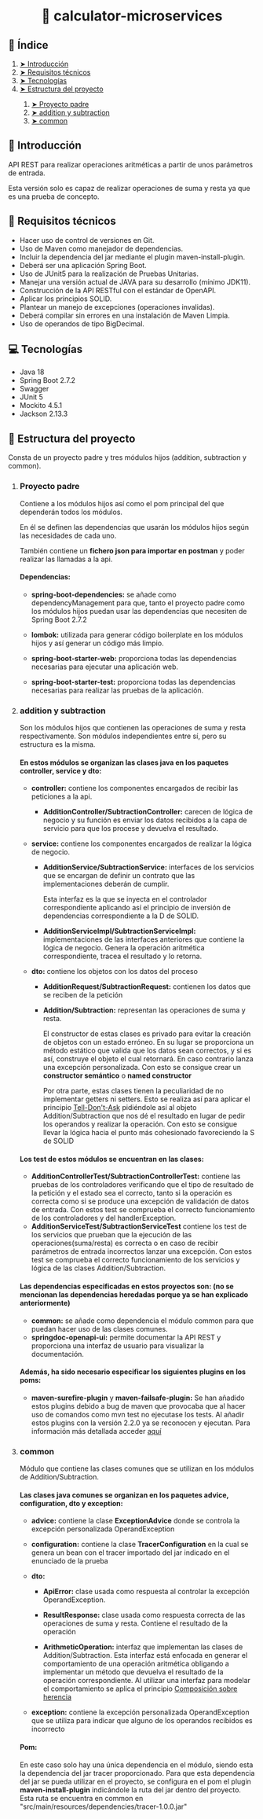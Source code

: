<h1 align="center">🧮 calculator-microservices</h1>

<h2 id="table-of-contents"> 📖 Índice</h2>

<ol>
    <li><a href="#introduccion"> ➤ Introducción</a></li>
    <li><a href="#requisitos-tecnicos"> ➤ Requisitos técnicos</a></li>
    <li><a href="#tecnologias"> ➤ Tecnologías</a></li>
    <li><a href="#estructura-proyecto"> ➤ Estructura del proyecto</a></li>
    <ol>
        <li><a href="#proyecto-padre"> ➤ Proyecto padre</a></li>
        <li><a href="#addition-subtraction"> ➤ addition y subtraction</a></li>
        <li><a href="#common"> ➤ common</a></li>
    </ol>
</ol>

<h2> 📝 Introducción</h2>

API REST para realizar operaciones aritméticas a partir de unos parámetros de entrada.

Esta versión solo es capaz de realizar operaciones de suma y resta ya que es una prueba de concepto.

<h2> 📏 Requisitos técnicos</h2>

<ul>
    <li>Hacer uso de control de versiones en Git.</li>
    <li>Uso de Maven como manejador de dependencias.</li>
    <li>Incluir la dependencia del jar mediante el plugin maven-install-plugin.</li>
    <li>Deberá ser una aplicación Spring Boot.</li>
    <li>Uso de JUnit5 para la realización de Pruebas Unitarias.</li>
    <li>Manejar una versión actual de JAVA para su desarrollo (mínimo JDK11).</li>
    <li>Construcción de la API RESTful con el estándar de OpenAPI.</li>
    <li>Aplicar los principios SOLID.</li>
    <li>Plantear un manejo de excepciones (operaciones invalidas).</li>
    <li>Deberá compilar sin errores en una instalación de Maven Limpia.</li>
    <li>Uso de operandos de tipo BigDecimal.</li>
</ul>

<h2 id="tecnologias"> 💻 Tecnologías</h2>

<ul>
    <li>Java 18</li>
    <li>Spring Boot 2.7.2</li>
    <li>Swagger</li>
    <li>JUnit 5</li>
    <li>Mockito 4.5.1</li>
    <li>Jackson 2.13.3</li>
</ul>

<h2 id="estructura-proyecto"> 📁 Estructura del proyecto</h2>

Consta de un proyecto padre y tres módulos hijos (addition, subtraction y common).
<ol>
<li>
<h3 id="proyecto-padre">Proyecto padre</h3>

Contiene a los módulos hijos así como el pom principal del que dependerán todos los módulos.

En él se definen las dependencias que usarán los módulos hijos según las necesidades de cada uno.

También contiene un <strong>fichero json para importar en postman</strong> y poder realizar las llamadas a la api.

<h4>Dependencias:</h4>
<ul>
    <li>
        <p><strong>spring-boot-dependencies:</strong> se añade como dependencyManagement para que, tanto el proyecto padre 
        como los módulos hijos puedan usar las dependencias que necesiten de Spring Boot 2.7.2</p>
    </li>
    <li>
        <p><strong>lombok:</strong> utilizada para generar código boilerplate en los módulos hijos y así generar un código 
        más limpio.</p>
    </li>
    <li>
        <p><strong>spring-boot-starter-web:</strong> proporciona todas las dependencias necesarias para ejecutar una 
        aplicación web.</p>
    </li>
    <li>
        <p><strong>spring-boot-starter-test:</strong> proporciona todas las dependencias necesarias para realizar las
        pruebas de la aplicación.</p>
    </li>
</ul>
</li>
<li>
<h3 id="addition-subtraction">addition y subtraction</h3>

Son los módulos hijos que contienen las operaciones de suma y resta respectivamente. Son módulos independientes entre
sí, pero su estructura es la misma.

<h4>En estos módulos se organizan las clases java en los paquetes controller, service y dto:</h4>

<ul>
    <li>
        <p><strong>controller:</strong> contiene los componentes encargados de recibir las peticiones a la api.</p>
            <ul>
                <li>
                    <p><strong>AdditionController/SubtractionController:</strong> carecen de lógica de negocio y su 
                    función es enviar los datos recibidos a la capa de servicio para que los procese y devuelva el 
                    resultado.</p>
                </li>
            </ul>
    </li>
    <li>
        <p><strong>service:</strong> contiene los componentes encargados de realizar la lógica de negocio.</p>
            <ul>
                <li>
                    <p><strong>AdditionService/SubtractionService:</strong> interfaces de los servicios que se encargan 
                    de definir un contrato que las implementaciones deberán de cumplir.</p>
                    <p>Esta interfaz es la que se inyecta en el controlador correspondiente aplicando así el principio
                    de inversión de dependencias correspondiente a la D de SOLID.</p>
                </li>
                <li>
                    <p><strong>AdditionServiceImpl/SubtractionServiceImpl:</strong> implementaciones de las interfaces
                    anteriores que contiene la lógica de negocio. Genera la operación aritmética correspondiente, 
                    tracea el resultado y lo retorna.</p>
                </li>
            </ul>
    </li>
    <li>
        <p><strong>dto:</strong> contiene los objetos con los datos del proceso</p>
            <ul>
                <li>
                    <p><strong>AdditionRequest/SubtractionRequest:</strong> contienen los datos que se reciben de la
                    petición</p>
                </li>
                <li>
                    <p><strong>Addition/Subtraction:</strong> representan las operaciones de suma y resta.</p>
                    <p>El constructor de estas clases es privado para evitar la creación de objetos con un estado erróneo.
                    En su lugar se proporciona un método estático que valida que los datos sean correctos, y si es así,
                    construye el objeto el cual retornará. En caso contrario lanza una excepción personalizada. Con esto
                    se consigue crear un <strong>constructor semántico</strong> o <strong>named constructor</strong></p>
                    <p>Por otra parte, estas clases tienen la peculiaridad de no implementar getters ni setters. Esto
                    se realiza así para aplicar el principio 
                    <a href="https://martinfowler.com/bliki/TellDontAsk.html">Tell-Don't-Ask</a> pidiéndole así al 
                    objeto Addition/Subtraction que nos dé el resultado en lugar de pedir los operandos y realizar 
                    la operación. Con esto se consigue llevar la lógica hacia el punto más cohesionado favoreciendo
                    la S de SOLID</p>
                </li>
            </ul>
    </li>
</ul>

<h4>Los test de estos módulos se encuentran en las clases:</h4>

<ul>
    <li>
        <strong>AdditionControllerTest/SubtractionControllerTest:</strong> contiene las pruebas de los controladores 
        verificando que el tipo de resultado de la petición y el estado sea el correcto, tanto si la operación es 
        correcta como si se produce una excepción de validación de datos de entrada. Con estos test se comprueba el 
        correcto funcionamiento de los controladores y del handlerException.
    </li>
    <li>
        <strong>AdditionServiceTest/SubtractionServiceTest</strong> contiene los test de los servicios que prueban
        que la ejecución de las operaciones(suma/resta) es correcta o en caso de recibir parámetros de entrada 
        incorrectos lanzar una excepción. Con estos test se comprueba el correcto funcionamiento de los servicios y 
        lógica de las clases Addition/Subtraction.
    </li>
</ul>

<h4>Las dependencias especificadas en estos proyectos son: (no se mencionan las dependencias heredadas porque ya se
han explicado anteriormente)</h4>

<ul>
    <li>
        <strong>common:</strong> se añade como dependencia el módulo common para que puedan hacer uso de las clases comunes.
    </li>
    <li>
        <strong>springdoc-openapi-ui:</strong> permite documentar la API REST y proporciona una interfaz de usuario para 
        visualizar la documentación.
    </li>
</ul>

<h4>Además, ha sido necesario especificar los siguientes plugins en los poms:</h4>

<ul>
    <li><p><strong>maven-surefire-plugin</strong> y <strong>maven-failsafe-plugin:</strong> Se han añadido estos
    plugins debido a bug de maven que provocaba que al hacer uso de comandos como mvn test no ejecutase los tests.
    Al añadir estos plugins con la versión 2.2.0 ya se reconocen y ejecutan. Para información más detallada acceder
    <a href="https://dzone.com/articles/why-your-junit-5-tests-are-not-running-under-maven">aquí</a></p></li>
</ul>
</li>
<li>
<h3 id="common">common</h3>

Módulo que contiene las clases comunes que se utilizan en los módulos de Addition/Subtraction.

<h4>Las clases java comunes se organizan en los paquetes advice, configuration, dto y exception:</h4>

<ul>
    <li>
        <p><strong>advice:</strong> contiene la clase <strong>ExceptionAdvice</strong> donde se controla la excepción
        personalizada OperandException</p>
    </li>
    <li>
        <p><strong>configuration:</strong> contiene la clase <strong>TracerConfiguration</strong> en la cual se genera 
        un bean con el tracer importado del jar indicado en el enunciado de la prueba</p>
    </li>
    <li>
        <p><strong>dto:</strong></p>
        <ul>
            <li>
                <p><strong>ApiError:</strong> clase usada como respuesta al controlar la excepción OperandException.</p>
            </li>
            <li>
                <p><strong>ResultResponse:</strong> clase usada como respuesta correcta de las operaciones de suma 
                y resta. Contiene el resultado de la operación</p>
            </li>
            <li>
                <p><strong>ArithmeticOperation:</strong> interfaz que implementan las clases de Addition/Subtraction.
                Esta interfaz está enfocada en generar el comportamiento de una operación aritmética obligando a 
                implementar un método que devuelva el resultado de la operación correspondiente. Al utilizar una 
                interfaz para modelar el comportamiento se aplica el principio 
                <a href="https://en.wikipedia.org/wiki/Composition_over_inheritance">Composición sobre herencia</a></p>
            </li>
        </ul>
    </li>
    <li>
        <p><strong>exception:</strong> contiene la excepción personalizada OperandException que se utiliza para indicar 
        que alguno de los operandos recibidos es incorrecto</p>
    </li>
</ul>
<h4>Pom:</h4>

En este caso solo hay una única dependencia en el módulo, siendo esta la dependencia del jar tracer proporcionado.
Para que esta dependencia del jar se pueda utilizar en el proyecto, se configura en el pom el plugin
<strong>maven-install-plugin</strong> indicándole la ruta del jar dentro del proyecto. Esta ruta se encuentra en common
en "src/main/resources/dependencies/tracer-1.0.0.jar"
</li>
</ol>